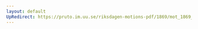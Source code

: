 ```yaml
---
layout: default
UpRedirect: https://pruto.im.uu.se/riksdagen-motions-pdf/1869/mot_1869__ak__335/mot_1869__ak__335-002.pdf
---
```

